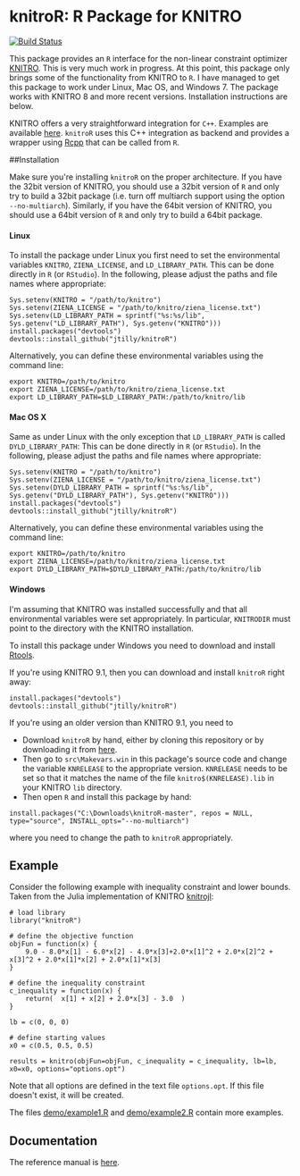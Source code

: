 knitroR: R Package for KNITRO
=======
[![Build Status](https://travis-ci.org/jtilly/knitroR.svg?branch=master)](https://travis-ci.org/jtilly/knitroR)

This package provides an `R` interface for the non-linear constraint optimizer [KNITRO](http://www.ziena.com/knitro.htm). This is very much work in progress. At this point, this package only brings some of the functionality from KNITRO to `R`. I have managed to get this package to work under Linux, Mac OS, and Windows 7. The package works with KNITRO 8 and more recent versions. Installation instructions are below. 

KNITRO offers a very straightforward integration for `C++`. Examples are available [here](https://www.artelys.com/tools/knitro_doc/2_userGuide/gettingStarted/startCallableLibrary.html). `knitroR` uses this C++ integration as backend and provides a wrapper using [Rcpp](http://dirk.eddelbuettel.com/code/rcpp.html) that can be called from `R`. 

##Installation

Make sure you're installing `knitroR` on the proper architecture. If you have the 32bit version of KNITRO, you should use a 32bit version of `R` and only try to build a 32bit package (i.e. turn off multiarch support using the option `--no-multiarch`). Similarly, if you have the 64bit version of KNITRO, you should use a 64bit version of `R` and only try to build a 64bit package. 

#### Linux 
To install the package under Linux you first need to set the environmental variables `KNITRO`, `ZIENA_LICENSE`, and `LD_LIBRARY_PATH`. This can be done directly in `R` (or `RStudio`). In the following, please adjust the paths and file names where appropriate:
```{r}
Sys.setenv(KNITRO = "/path/to/knitro")
Sys.setenv(ZIENA_LICENSE = "/path/to/knitro/ziena_license.txt")
Sys.setenv(LD_LIBRARY_PATH = sprintf("%s:%s/lib", Sys.getenv("LD_LIBRARY_PATH"), Sys.getenv("KNITRO")))
install.packages("devtools")
devtools::install_github("jtilly/knitroR")
```
Alternatively, you can define these environmental variables using the command line:
```{bash}
export KNITRO=/path/to/knitro
export ZIENA_LICENSE=/path/to/knitro/ziena_license.txt
export LD_LIBRARY_PATH=$LD_LIBRARY_PATH:/path/to/knitro/lib
```

#### Mac OS X
Same as under Linux with the only exception that `LD_LIBRARY_PATH` is called `DYLD_LIBRARY_PATH`: This can be done directly in `R` (or `RStudio`). In the following, please adjust the paths and file names where appropriate:
```{r}
Sys.setenv(KNITRO = "/path/to/knitro")
Sys.setenv(ZIENA_LICENSE = "/path/to/knitro/ziena_license.txt")
Sys.setenv(DYLD_LIBRARY_PATH = sprintf("%s:%s/lib", Sys.getenv("DYLD_LIBRARY_PATH"), Sys.getenv("KNITRO")))
install.packages("devtools")
devtools::install_github("jtilly/knitroR")
```
Alternatively, you can define these environmental variables using the command line:
```{bash}
export KNITRO=/path/to/knitro
export ZIENA_LICENSE=/path/to/knitro/ziena_license.txt
export DYLD_LIBRARY_PATH=$DYLD_LIBRARY_PATH:/path/to/knitro/lib
```

#### Windows

I'm assuming that KNITRO was installed successfully and that all environmental variables were set appropriately. In particular, `KNITRODIR` must point to the directory with the KNITRO installation.

To install this package under Windows you need to download and install [Rtools](http://cran.r-project.org/bin/windows/Rtools/). 

If you're using KNITRO 9.1, then you can download and install `knitroR` right away:
```{r}
install.packages("devtools")
devtools::install_github("jtilly/knitroR")
```

If you're using an older version than KNITRO 9.1, you need to
- Download `knitroR` by hand, either by cloning this repository or by downloading it from [here](https://github.com/jtilly/knitroR/archive/master.zip). 
- Then go to `src\Makevars.win` in this package's source code and change the variable `KNRELEASE` to the appropriate version. `KNRELEASE` needs to be set so that it matches the name of the file `knitro$(KNRELEASE).lib` in your KNITRO `lib` directory. 
- Then open `R` and install this package by hand: 
```{r}
install.packages("C:\Downloads\knitroR-master", repos = NULL, type="source", INSTALL_opts="--no-multiarch")
```
where you need to change the path to `knitroR` appropriately. 

## Example

Consider the following example with inequality constraint and lower bounds. Taken from the Julia implementation of KNITRO [knitrojl](https://github.com/JuliaOpt/KNITRO.jl):

```{r}
# load library
library("knitroR")

# define the objective function
objFun = function(x) { 
    9.0 - 8.0*x[1] - 6.0*x[2] - 4.0*x[3]+2.0*x[1]^2 + 2.0*x[2]^2 + x[3]^2 + 2.0*x[1]*x[2] + 2.0*x[1]*x[3]
}

# define the inequality constraint
c_inequality = function(x) {
    return(  x[1] + x[2] + 2.0*x[3] - 3.0  )
}

lb = c(0, 0, 0)

# define starting values
x0 = c(0.5, 0.5, 0.5)

results = knitro(objFun=objFun, c_inequality = c_inequality, lb=lb, x0=x0, options="options.opt")
```

Note that all options are defined in the text file `options.opt`. If this file doesn't exist, it will be created. 

The files [demo/example1.R](https://github.com/jtilly/knitroR/blob/master/demo/example1.R) and [demo/example2.R](https://github.com/jtilly/knitroR/blob/master/demo/example2.R) contain more examples.


## Documentation
The reference manual is [here](https://jtilly.github.io/knitroR/knitroR.pdf "Documentation for knitroR").
